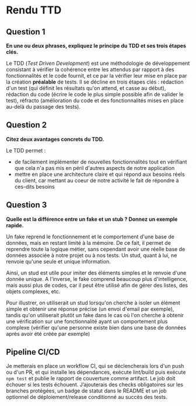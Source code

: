 # Rendu TTD
## Question 1
**En une ou deux phrases, expliquez le principe du TDD et ses trois étapes clés.**

Le TDD (_Test Driven Development_) est une méthodologie de développement consistant à vérifier la cohérence entre les attendus par rapport à des fonctionnalités et le code fournit, et ce par la vérifier leur mise en place par la création **préalable** de tests. Il se décline en trois étapes clés : rédaction d'un test (qui définit les résultats qu'on attend, et casse au début), rédaction du code (écrire le code le plus simple possible afin de valider le test), réfracto (amélioration du code et des fonctionnalités mises en place au-delà du passage des tests).

## Question 2
**Citez deux avantages concrets du TDD.**

Le TDD permet :
- de facilement implémenter de nouvelles fonctionnalités tout en vérifiant que cela n'a pas mis en péril d'autres aspects de notre application
- mettre en place une architecture claire et qui répond aux besoins réels du client, car mettant au coeur de notre activité le fait de répondre à ces-dits besoins

## Question 3
**Quelle est la différence entre un fake et un stub ? Donnez un exemple rapide.**

Un fake reprend le fonctionnement et le comportement d'une base de données, mais en restant limité à la mémoire. De ce fait, il permet de reprendre toute la logique métier, sans cependant avoir une réelle base de données associée à notre projet ou à nos tests.
Un stud, quant à lui, ne renvoie qu'une seule et unique information.

Ainsi, un stud est utile pour imiter des éléments simples et le renvoie d'une donnée unique. A l'inverse, le fake comprend beaucoup plus d'intelligence, mais aussi plus de codes, car il peut être utilisé afin de gérer des listes, des objets complexes, etc.

Pour illustrer, on utiliserait un stud lorsqu'on cherche à isoler un élément simple et obtenir une réponse précise (un envoi d'email par exemple), tandis qu'on utiliserait plutôt un fake dans le cas où l'on cherche à obtenir une vérification sur une fonctionnalité ayant un comportement plus complexe (vérifier qu'une personne existe bien dans une base de données après avoir été créée par exemple)

## Pipeline CI/CD
Je metterais en place un workflow CI, qui se déclencherais lors d'un push ou d'un PR, et qui installe les dépendances, exécute lint/build puis exécute `npm test` et publie le rapport de couverture comme artifact. Le job doit échouer si les tests échouent. J’ajouterais des checks obligatoires sur les branches protégées, un badge de statut dans le README et un job optionnel de déploiement/release conditionné au succès des tests.
